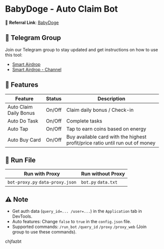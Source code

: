 # BabyDoge - Auto Claim Bot

🔗 **Referral Link**: [BabyDoge](https://t.me/BabyDogePAWS_Bot?start=r_5914982564)

## 📢 Telegram Group

Join our Telegram group to stay updated and get instructions on how to use this tool:

- [Smart Airdrop](https://t.me/smartairdrop2120)
- [Smart Airdrop - Channel](https://t.me/smartairdrop_channel)

## 🌟 Features

| Feature                | Status | Description                                                                   |
| ---------------------- | ------ | ----------------------------------------------------------------------------- |
| Auto Claim Daily Bonus | On/Off | Claim daily bonus / Check-in                                                  |
| Auto Do Task           | On/Off | Complete tasks                                                                |
| Auto Tap               | On/Off | Tap to earn coins based on energy                                             |
| Auto Buy Card          | On/Off | Buy available card with the highest profit/price ratio until run out of money |

## 🚀 Run File

| Run with Proxy                   | Run without Proxy   |
| -------------------------------- | ------------------- |
| `bot-proxy.py` `data-proxy.json` | `bot.py` `data.txt` |

## ⚠️ Note

- Get auth data (`query_id=... /user=...`) in the `Application` tab in DevTools.
- Auto features: Change `false` to `true` in the `config.json` file.
- Supported commands: `/run_bot` `/query_id` `/proxy` `/proxy_web` (Join group to use these commands).

chjfazbt